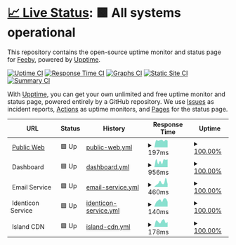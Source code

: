 # [📈 Live Status](https://feebyapp.github.io/status): <!--live status--> **🟩 All systems operational**

This repository contains the open-source uptime monitor and status page for [Feeby](https://feeby.app), powered by [Upptime](https://github.com/upptime/upptime).

[![Uptime CI](https://github.com/feebyapp/status/workflows/Uptime%20CI/badge.svg)](https://github.com/feebyapp/status/actions?query=workflow%3A%22Uptime+CI%22)
[![Response Time CI](https://github.com/feebyapp/status/workflows/Response%20Time%20CI/badge.svg)](https://github.com/feebyapp/status/actions?query=workflow%3A%22Response+Time+CI%22)
[![Graphs CI](https://github.com/feebyapp/status/workflows/Graphs%20CI/badge.svg)](https://github.com/feebyapp/status/actions?query=workflow%3A%22Graphs+CI%22)
[![Static Site CI](https://github.com/feebyapp/status/workflows/Static%20Site%20CI/badge.svg)](https://github.com/feebyapp/status/actions?query=workflow%3A%22Static+Site+CI%22)
[![Summary CI](https://github.com/feebyapp/status/workflows/Summary%20CI/badge.svg)](https://github.com/feebyapp/status/actions?query=workflow%3A%22Summary+CI%22)

With [Upptime](https://upptime.js.org), you can get your own unlimited and free uptime monitor and status page, powered entirely by a GitHub repository. We use [Issues](https://github.com/feebyapp/status/issues) as incident reports, [Actions](https://github.com/feebyapp/status/actions) as uptime monitors, and [Pages](https://feebyapp.github.io/status) for the status page.

<!--start: status pages-->
<!-- This summary is generated by Upptime (https://github.com/upptime/upptime) -->
<!-- Do not edit this manually, your changes will be overwritten -->
<!-- prettier-ignore -->
| URL | Status | History | Response Time | Uptime |
| --- | ------ | ------- | ------------- | ------ |
| <img alt="" src="https://icons.duckduckgo.com/ip3/www.feeby.app.ico" height="13"> [Public Web](https://www.feeby.app) | 🟩 Up | [public-web.yml](https://github.com/feebyapp/status/commits/HEAD/history/public-web.yml) | <details><summary><img alt="Response time graph" src="./graphs/public-web/response-time-week.png" height="20"> 197ms</summary><br><a href="https://www.feebystatus.com/history/public-web"><img alt="Response time 707" src="https://img.shields.io/endpoint?url=https%3A%2F%2Fraw.githubusercontent.com%2Ffeebyapp%2Fstatus%2FHEAD%2Fapi%2Fpublic-web%2Fresponse-time.json"></a><br><a href="https://www.feebystatus.com/history/public-web"><img alt="24-hour response time 188" src="https://img.shields.io/endpoint?url=https%3A%2F%2Fraw.githubusercontent.com%2Ffeebyapp%2Fstatus%2FHEAD%2Fapi%2Fpublic-web%2Fresponse-time-day.json"></a><br><a href="https://www.feebystatus.com/history/public-web"><img alt="7-day response time 197" src="https://img.shields.io/endpoint?url=https%3A%2F%2Fraw.githubusercontent.com%2Ffeebyapp%2Fstatus%2FHEAD%2Fapi%2Fpublic-web%2Fresponse-time-week.json"></a><br><a href="https://www.feebystatus.com/history/public-web"><img alt="30-day response time 213" src="https://img.shields.io/endpoint?url=https%3A%2F%2Fraw.githubusercontent.com%2Ffeebyapp%2Fstatus%2FHEAD%2Fapi%2Fpublic-web%2Fresponse-time-month.json"></a><br><a href="https://www.feebystatus.com/history/public-web"><img alt="1-year response time 707" src="https://img.shields.io/endpoint?url=https%3A%2F%2Fraw.githubusercontent.com%2Ffeebyapp%2Fstatus%2FHEAD%2Fapi%2Fpublic-web%2Fresponse-time-year.json"></a></details> | <details><summary><a href="https://www.feebystatus.com/history/public-web">100.00%</a></summary><a href="https://www.feebystatus.com/history/public-web"><img alt="All-time uptime 99.99%" src="https://img.shields.io/endpoint?url=https%3A%2F%2Fraw.githubusercontent.com%2Ffeebyapp%2Fstatus%2FHEAD%2Fapi%2Fpublic-web%2Fuptime.json"></a><br><a href="https://www.feebystatus.com/history/public-web"><img alt="24-hour uptime 100.00%" src="https://img.shields.io/endpoint?url=https%3A%2F%2Fraw.githubusercontent.com%2Ffeebyapp%2Fstatus%2FHEAD%2Fapi%2Fpublic-web%2Fuptime-day.json"></a><br><a href="https://www.feebystatus.com/history/public-web"><img alt="7-day uptime 100.00%" src="https://img.shields.io/endpoint?url=https%3A%2F%2Fraw.githubusercontent.com%2Ffeebyapp%2Fstatus%2FHEAD%2Fapi%2Fpublic-web%2Fuptime-week.json"></a><br><a href="https://www.feebystatus.com/history/public-web"><img alt="30-day uptime 100.00%" src="https://img.shields.io/endpoint?url=https%3A%2F%2Fraw.githubusercontent.com%2Ffeebyapp%2Fstatus%2FHEAD%2Fapi%2Fpublic-web%2Fuptime-month.json"></a><br><a href="https://www.feebystatus.com/history/public-web"><img alt="1-year uptime 99.99%" src="https://img.shields.io/endpoint?url=https%3A%2F%2Fraw.githubusercontent.com%2Ffeebyapp%2Fstatus%2FHEAD%2Fapi%2Fpublic-web%2Fuptime-year.json"></a></details>
| <img alt="" src="https://icons.duckduckgo.com/ip3/null.ico" height="13"> Dashboard | 🟩 Up | [dashboard.yml](https://github.com/feebyapp/status/commits/HEAD/history/dashboard.yml) | <details><summary><img alt="Response time graph" src="./graphs/dashboard/response-time-week.png" height="20"> 956ms</summary><br><a href="https://www.feebystatus.com/history/dashboard"><img alt="Response time 1149" src="https://img.shields.io/endpoint?url=https%3A%2F%2Fraw.githubusercontent.com%2Ffeebyapp%2Fstatus%2FHEAD%2Fapi%2Fdashboard%2Fresponse-time.json"></a><br><a href="https://www.feebystatus.com/history/dashboard"><img alt="24-hour response time 1221" src="https://img.shields.io/endpoint?url=https%3A%2F%2Fraw.githubusercontent.com%2Ffeebyapp%2Fstatus%2FHEAD%2Fapi%2Fdashboard%2Fresponse-time-day.json"></a><br><a href="https://www.feebystatus.com/history/dashboard"><img alt="7-day response time 956" src="https://img.shields.io/endpoint?url=https%3A%2F%2Fraw.githubusercontent.com%2Ffeebyapp%2Fstatus%2FHEAD%2Fapi%2Fdashboard%2Fresponse-time-week.json"></a><br><a href="https://www.feebystatus.com/history/dashboard"><img alt="30-day response time 1161" src="https://img.shields.io/endpoint?url=https%3A%2F%2Fraw.githubusercontent.com%2Ffeebyapp%2Fstatus%2FHEAD%2Fapi%2Fdashboard%2Fresponse-time-month.json"></a><br><a href="https://www.feebystatus.com/history/dashboard"><img alt="1-year response time 1149" src="https://img.shields.io/endpoint?url=https%3A%2F%2Fraw.githubusercontent.com%2Ffeebyapp%2Fstatus%2FHEAD%2Fapi%2Fdashboard%2Fresponse-time-year.json"></a></details> | <details><summary><a href="https://www.feebystatus.com/history/dashboard">100.00%</a></summary><a href="https://www.feebystatus.com/history/dashboard"><img alt="All-time uptime 100.00%" src="https://img.shields.io/endpoint?url=https%3A%2F%2Fraw.githubusercontent.com%2Ffeebyapp%2Fstatus%2FHEAD%2Fapi%2Fdashboard%2Fuptime.json"></a><br><a href="https://www.feebystatus.com/history/dashboard"><img alt="24-hour uptime 100.00%" src="https://img.shields.io/endpoint?url=https%3A%2F%2Fraw.githubusercontent.com%2Ffeebyapp%2Fstatus%2FHEAD%2Fapi%2Fdashboard%2Fuptime-day.json"></a><br><a href="https://www.feebystatus.com/history/dashboard"><img alt="7-day uptime 100.00%" src="https://img.shields.io/endpoint?url=https%3A%2F%2Fraw.githubusercontent.com%2Ffeebyapp%2Fstatus%2FHEAD%2Fapi%2Fdashboard%2Fuptime-week.json"></a><br><a href="https://www.feebystatus.com/history/dashboard"><img alt="30-day uptime 100.00%" src="https://img.shields.io/endpoint?url=https%3A%2F%2Fraw.githubusercontent.com%2Ffeebyapp%2Fstatus%2FHEAD%2Fapi%2Fdashboard%2Fuptime-month.json"></a><br><a href="https://www.feebystatus.com/history/dashboard"><img alt="1-year uptime 100.00%" src="https://img.shields.io/endpoint?url=https%3A%2F%2Fraw.githubusercontent.com%2Ffeebyapp%2Fstatus%2FHEAD%2Fapi%2Fdashboard%2Fuptime-year.json"></a></details>
| <img alt="" src="https://icons.duckduckgo.com/ip3/null.ico" height="13"> Email Service | 🟩 Up | [email-service.yml](https://github.com/feebyapp/status/commits/HEAD/history/email-service.yml) | <details><summary><img alt="Response time graph" src="./graphs/email-service/response-time-week.png" height="20"> 460ms</summary><br><a href="https://www.feebystatus.com/history/email-service"><img alt="Response time 522" src="https://img.shields.io/endpoint?url=https%3A%2F%2Fraw.githubusercontent.com%2Ffeebyapp%2Fstatus%2FHEAD%2Fapi%2Femail-service%2Fresponse-time.json"></a><br><a href="https://www.feebystatus.com/history/email-service"><img alt="24-hour response time 295" src="https://img.shields.io/endpoint?url=https%3A%2F%2Fraw.githubusercontent.com%2Ffeebyapp%2Fstatus%2FHEAD%2Fapi%2Femail-service%2Fresponse-time-day.json"></a><br><a href="https://www.feebystatus.com/history/email-service"><img alt="7-day response time 460" src="https://img.shields.io/endpoint?url=https%3A%2F%2Fraw.githubusercontent.com%2Ffeebyapp%2Fstatus%2FHEAD%2Fapi%2Femail-service%2Fresponse-time-week.json"></a><br><a href="https://www.feebystatus.com/history/email-service"><img alt="30-day response time 514" src="https://img.shields.io/endpoint?url=https%3A%2F%2Fraw.githubusercontent.com%2Ffeebyapp%2Fstatus%2FHEAD%2Fapi%2Femail-service%2Fresponse-time-month.json"></a><br><a href="https://www.feebystatus.com/history/email-service"><img alt="1-year response time 522" src="https://img.shields.io/endpoint?url=https%3A%2F%2Fraw.githubusercontent.com%2Ffeebyapp%2Fstatus%2FHEAD%2Fapi%2Femail-service%2Fresponse-time-year.json"></a></details> | <details><summary><a href="https://www.feebystatus.com/history/email-service">100.00%</a></summary><a href="https://www.feebystatus.com/history/email-service"><img alt="All-time uptime 99.94%" src="https://img.shields.io/endpoint?url=https%3A%2F%2Fraw.githubusercontent.com%2Ffeebyapp%2Fstatus%2FHEAD%2Fapi%2Femail-service%2Fuptime.json"></a><br><a href="https://www.feebystatus.com/history/email-service"><img alt="24-hour uptime 100.00%" src="https://img.shields.io/endpoint?url=https%3A%2F%2Fraw.githubusercontent.com%2Ffeebyapp%2Fstatus%2FHEAD%2Fapi%2Femail-service%2Fuptime-day.json"></a><br><a href="https://www.feebystatus.com/history/email-service"><img alt="7-day uptime 100.00%" src="https://img.shields.io/endpoint?url=https%3A%2F%2Fraw.githubusercontent.com%2Ffeebyapp%2Fstatus%2FHEAD%2Fapi%2Femail-service%2Fuptime-week.json"></a><br><a href="https://www.feebystatus.com/history/email-service"><img alt="30-day uptime 100.00%" src="https://img.shields.io/endpoint?url=https%3A%2F%2Fraw.githubusercontent.com%2Ffeebyapp%2Fstatus%2FHEAD%2Fapi%2Femail-service%2Fuptime-month.json"></a><br><a href="https://www.feebystatus.com/history/email-service"><img alt="1-year uptime 99.94%" src="https://img.shields.io/endpoint?url=https%3A%2F%2Fraw.githubusercontent.com%2Ffeebyapp%2Fstatus%2FHEAD%2Fapi%2Femail-service%2Fuptime-year.json"></a></details>
| <img alt="" src="https://icons.duckduckgo.com/ip3/null.ico" height="13"> Identicon Service | 🟩 Up | [identicon-service.yml](https://github.com/feebyapp/status/commits/HEAD/history/identicon-service.yml) | <details><summary><img alt="Response time graph" src="./graphs/identicon-service/response-time-week.png" height="20"> 140ms</summary><br><a href="https://www.feebystatus.com/history/identicon-service"><img alt="Response time 155" src="https://img.shields.io/endpoint?url=https%3A%2F%2Fraw.githubusercontent.com%2Ffeebyapp%2Fstatus%2FHEAD%2Fapi%2Fidenticon-service%2Fresponse-time.json"></a><br><a href="https://www.feebystatus.com/history/identicon-service"><img alt="24-hour response time 107" src="https://img.shields.io/endpoint?url=https%3A%2F%2Fraw.githubusercontent.com%2Ffeebyapp%2Fstatus%2FHEAD%2Fapi%2Fidenticon-service%2Fresponse-time-day.json"></a><br><a href="https://www.feebystatus.com/history/identicon-service"><img alt="7-day response time 140" src="https://img.shields.io/endpoint?url=https%3A%2F%2Fraw.githubusercontent.com%2Ffeebyapp%2Fstatus%2FHEAD%2Fapi%2Fidenticon-service%2Fresponse-time-week.json"></a><br><a href="https://www.feebystatus.com/history/identicon-service"><img alt="30-day response time 144" src="https://img.shields.io/endpoint?url=https%3A%2F%2Fraw.githubusercontent.com%2Ffeebyapp%2Fstatus%2FHEAD%2Fapi%2Fidenticon-service%2Fresponse-time-month.json"></a><br><a href="https://www.feebystatus.com/history/identicon-service"><img alt="1-year response time 155" src="https://img.shields.io/endpoint?url=https%3A%2F%2Fraw.githubusercontent.com%2Ffeebyapp%2Fstatus%2FHEAD%2Fapi%2Fidenticon-service%2Fresponse-time-year.json"></a></details> | <details><summary><a href="https://www.feebystatus.com/history/identicon-service">100.00%</a></summary><a href="https://www.feebystatus.com/history/identicon-service"><img alt="All-time uptime 100.00%" src="https://img.shields.io/endpoint?url=https%3A%2F%2Fraw.githubusercontent.com%2Ffeebyapp%2Fstatus%2FHEAD%2Fapi%2Fidenticon-service%2Fuptime.json"></a><br><a href="https://www.feebystatus.com/history/identicon-service"><img alt="24-hour uptime 100.00%" src="https://img.shields.io/endpoint?url=https%3A%2F%2Fraw.githubusercontent.com%2Ffeebyapp%2Fstatus%2FHEAD%2Fapi%2Fidenticon-service%2Fuptime-day.json"></a><br><a href="https://www.feebystatus.com/history/identicon-service"><img alt="7-day uptime 100.00%" src="https://img.shields.io/endpoint?url=https%3A%2F%2Fraw.githubusercontent.com%2Ffeebyapp%2Fstatus%2FHEAD%2Fapi%2Fidenticon-service%2Fuptime-week.json"></a><br><a href="https://www.feebystatus.com/history/identicon-service"><img alt="30-day uptime 100.00%" src="https://img.shields.io/endpoint?url=https%3A%2F%2Fraw.githubusercontent.com%2Ffeebyapp%2Fstatus%2FHEAD%2Fapi%2Fidenticon-service%2Fuptime-month.json"></a><br><a href="https://www.feebystatus.com/history/identicon-service"><img alt="1-year uptime 100.00%" src="https://img.shields.io/endpoint?url=https%3A%2F%2Fraw.githubusercontent.com%2Ffeebyapp%2Fstatus%2FHEAD%2Fapi%2Fidenticon-service%2Fuptime-year.json"></a></details>
| <img alt="" src="https://icons.duckduckgo.com/ip3/null.ico" height="13"> Island CDN | 🟩 Up | [island-cdn.yml](https://github.com/feebyapp/status/commits/HEAD/history/island-cdn.yml) | <details><summary><img alt="Response time graph" src="./graphs/island-cdn/response-time-week.png" height="20"> 178ms</summary><br><a href="https://www.feebystatus.com/history/island-cdn"><img alt="Response time 265" src="https://img.shields.io/endpoint?url=https%3A%2F%2Fraw.githubusercontent.com%2Ffeebyapp%2Fstatus%2FHEAD%2Fapi%2Fisland-cdn%2Fresponse-time.json"></a><br><a href="https://www.feebystatus.com/history/island-cdn"><img alt="24-hour response time 161" src="https://img.shields.io/endpoint?url=https%3A%2F%2Fraw.githubusercontent.com%2Ffeebyapp%2Fstatus%2FHEAD%2Fapi%2Fisland-cdn%2Fresponse-time-day.json"></a><br><a href="https://www.feebystatus.com/history/island-cdn"><img alt="7-day response time 178" src="https://img.shields.io/endpoint?url=https%3A%2F%2Fraw.githubusercontent.com%2Ffeebyapp%2Fstatus%2FHEAD%2Fapi%2Fisland-cdn%2Fresponse-time-week.json"></a><br><a href="https://www.feebystatus.com/history/island-cdn"><img alt="30-day response time 187" src="https://img.shields.io/endpoint?url=https%3A%2F%2Fraw.githubusercontent.com%2Ffeebyapp%2Fstatus%2FHEAD%2Fapi%2Fisland-cdn%2Fresponse-time-month.json"></a><br><a href="https://www.feebystatus.com/history/island-cdn"><img alt="1-year response time 265" src="https://img.shields.io/endpoint?url=https%3A%2F%2Fraw.githubusercontent.com%2Ffeebyapp%2Fstatus%2FHEAD%2Fapi%2Fisland-cdn%2Fresponse-time-year.json"></a></details> | <details><summary><a href="https://www.feebystatus.com/history/island-cdn">100.00%</a></summary><a href="https://www.feebystatus.com/history/island-cdn"><img alt="All-time uptime 100.00%" src="https://img.shields.io/endpoint?url=https%3A%2F%2Fraw.githubusercontent.com%2Ffeebyapp%2Fstatus%2FHEAD%2Fapi%2Fisland-cdn%2Fuptime.json"></a><br><a href="https://www.feebystatus.com/history/island-cdn"><img alt="24-hour uptime 100.00%" src="https://img.shields.io/endpoint?url=https%3A%2F%2Fraw.githubusercontent.com%2Ffeebyapp%2Fstatus%2FHEAD%2Fapi%2Fisland-cdn%2Fuptime-day.json"></a><br><a href="https://www.feebystatus.com/history/island-cdn"><img alt="7-day uptime 100.00%" src="https://img.shields.io/endpoint?url=https%3A%2F%2Fraw.githubusercontent.com%2Ffeebyapp%2Fstatus%2FHEAD%2Fapi%2Fisland-cdn%2Fuptime-week.json"></a><br><a href="https://www.feebystatus.com/history/island-cdn"><img alt="30-day uptime 99.98%" src="https://img.shields.io/endpoint?url=https%3A%2F%2Fraw.githubusercontent.com%2Ffeebyapp%2Fstatus%2FHEAD%2Fapi%2Fisland-cdn%2Fuptime-month.json"></a><br><a href="https://www.feebystatus.com/history/island-cdn"><img alt="1-year uptime 100.00%" src="https://img.shields.io/endpoint?url=https%3A%2F%2Fraw.githubusercontent.com%2Ffeebyapp%2Fstatus%2FHEAD%2Fapi%2Fisland-cdn%2Fuptime-year.json"></a></details>

<!--end: status pages-->
